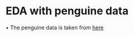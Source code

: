 # EDA with penguine data

$\bullet$ The penguine data is taken from [here](https://www.kaggle.com/datasets/parulpandey/palmer-archipelago-antarctica-penguin-data?resource=download)

